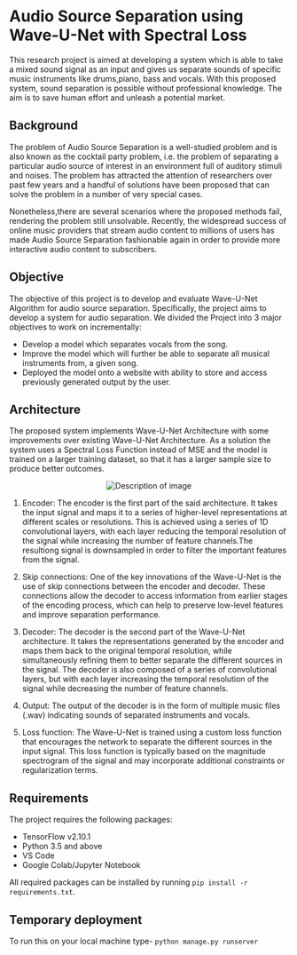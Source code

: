 # Audio Source Separation using Wave-U-Net with Spectral Loss

This research project is aimed at developing a system which is able to take a mixed sound signal as an input and gives us separate sounds of specific music instruments like drums,piano, bass and vocals. With this proposed system, sound separation is possible without professional knowledge. The aim is to save human effort and unleash a potential market.

## Background

The problem of Audio Source Separation is a well-studied problem and is also known as the cocktail party problem, i.e. the problem of separating a particular audio source of interest in an environment full of auditory stimuli and noises. The problem has attracted the attention of researchers over past few years and a handful of solutions have been proposed that can solve the problem in a number of very special cases. 

Nonetheless,there are several scenarios where the proposed methods fail, rendering the problem still unsolvable. Recently, the widespread success of online music providers that stream audio content to millions of users has made Audio Source Separation fashionable again in order to provide more interactive audio content to subscribers.

## Objective

The objective of this project is to develop and evaluate Wave-U-Net Algorithm for audio source separation. Specifically, the project aims to develop a system for audio separation. We divided the Project into 3 major objectives to work on incrementally:

- Develop a model which separates vocals from the song.
- Improve the model which will further be able to separate all musical instruments from, a given song.
- Deployed the model onto a website with ability to store and access previously generated output by the user.

## Architecture
The proposed system implements Wave-U-Net Architecture with some improvements over existing Wave-U-Net Architecture. As a solution the system uses a Spectral Loss Function instead of MSE and the model is trained on a larger training dataset, so that it has a larger sample size to produce better outcomes.

<p align="center">
  <img src="https://user-images.githubusercontent.com/82258336/235438524-5c94b875-d22c-4980-94cc-79e61de7d73b.png" alt="Description of image">
</p>

1. Encoder: The encoder is the first part of the said architecture. It takes the input signal and maps it to a series of higher-level representations at different scales or resolutions. This is achieved using a series of 1D convolutional layers, with each layer reducing the temporal resolution of the signal while increasing the number of feature channels.The resultiong signal is downsampled in order to filter the important features from the signal.

2. Skip connections: One of the key innovations of the Wave-U-Net is the use of skip connections between the encoder and decoder. These connections allow the decoder to access information from earlier stages of the encoding process, which can help to preserve low-level features and improve separation performance.
3. Decoder: The decoder is the second part of the Wave-U-Net architecture. It takes the representations generated by the encoder and maps them back to the original temporal resolution, while simultaneously refining them to better separate the different sources in the signal. The decoder is also composed of a series of convolutional layers, but with each layer increasing the temporal resolution of the signal while decreasing the number of feature channels.
4. Output: The output of the decoder is in the form of multiple music files (.wav) indicating sounds of separated instruments and vocals.
5. Loss function: The Wave-U-Net is trained using a custom loss function that encourages the network to separate the different sources in the input signal. This loss function is typically based on the magnitude spectrogram of the signal and may incorporate additional constraints or regularization terms.

## Requirements

The project requires the following packages:

- TensorFlow v2.10.1
- Python 3.5 and above
- VS Code
- Google Colab/Jupyter Notebook

All required packages can be installed by running `pip install -r requirements.txt`.

## Temporary deployment

To run this on your local machine type-
`python manage.py runserver`

